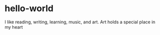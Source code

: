 # hello-world

I like reading, writing, learning, music, and art. 
</i>Art holds a special place in my heart</i>

